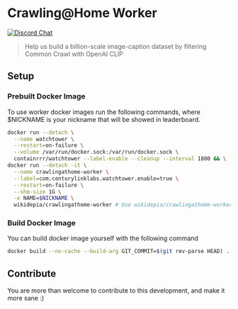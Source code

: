 # Crawling@Home Worker

[![Discord Chat](https://img.shields.io/discord/823813159592001537?color=5865F2&logo=discord&logoColor=white)](https://discord.gg/dall-e)

> Help us build a billion-scale image-caption dataset by filtering Common Crawl with OpenAI CLIP

## Setup

### Prebuilt Docker Image

To use worker docker images run the following commands, where $NICKNAME is your nickname that will be showed in leaderboard.

```bash
docker run --detach \
  --name watchtower \
  --restart=on-failure \
  --volume /var/run/docker.sock:/var/run/docker.sock \
  containrrr/watchtower --label-enable --cleanup --interval 1800 && \
docker run --detach -it \
  --name crawlingathome-worker \
  --label=com.centurylinklabs.watchtower.enable=true \
  --restart=on-failure \
  --shm-size 1G \
  -e NAME=$NICKNAME \
  wikidepia/crawlingathome-worker # Use wikidepia/crawlingathome-worker:latest-cpu for CPU worker
```

### Build Docker Image

You can build docker image yourself with the following command

```bash
docker build --no-cache --build-arg GIT_COMMIT=$(git rev-parse HEAD) .
```

## Contribute

You are more than welcome to contribute to this development, and make it more sane :)
